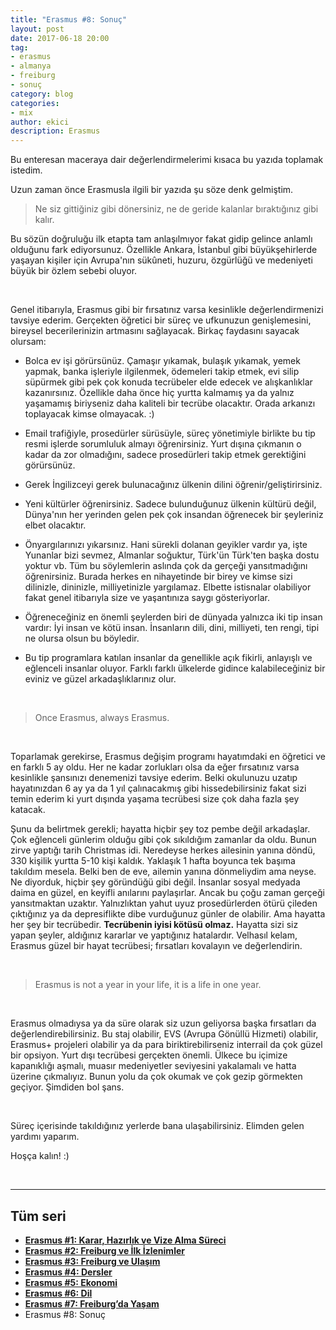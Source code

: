 ```yaml
---
title: "Erasmus #8: Sonuç"
layout: post
date: 2017-06-18 20:00
tag:
- erasmus
- almanya
- freiburg
- sonuç
category: blog
categories: 
- mix
author: ekici
description: Erasmus
---
```


Bu enteresan maceraya dair değerlendirmelerimi kısaca bu yazıda toplamak istedim.

Uzun zaman önce Erasmusla ilgili bir yazıda şu söze denk gelmiştim.

> Ne siz gittiğiniz gibi dönersiniz, ne de geride kalanlar bıraktığınız gibi kalır.

Bu sözün doğruluğu ilk etapta tam anlaşılmıyor fakat gidip gelince anlamlı olduğunu fark ediyorsunuz. Özellikle Ankara, İstanbul gibi büyükşehirlerde yaşayan kişiler için Avrupa'nın sükûneti, huzuru, özgürlüğü ve medeniyeti büyük bir özlem sebebi oluyor.

&nbsp;

Genel itibarıyla, Erasmus gibi bir fırsatınız varsa kesinlikle değerlendirmenizi tavsiye ederim. Gerçekten öğretici bir süreç ve ufkunuzun genişlemesini, bireysel becerilerinizin artmasını sağlayacak. Birkaç faydasını sayacak olursam:

  * Bolca ev işi görürsünüz. Çamaşır yıkamak, bulaşık yıkamak, yemek yapmak, banka işleriyle ilgilenmek, ödemeleri takip etmek, evi silip süpürmek gibi pek çok konuda tecrübeler elde edecek ve alışkanlıklar kazanırsınız. Özellikle daha önce hiç yurtta kalmamış ya da yalnız yaşamamış biriyseniz daha kaliteli bir tecrübe olacaktır. Orada arkanızı toplayacak kimse olmayacak. :)
   
  * Email trafiğiyle, prosedürler sürüsüyle, süreç yönetimiyle birlikte bu tip resmi işlerde sorumluluk almayı öğrenirsiniz. Yurt dışına çıkmanın o kadar da zor olmadığını, sadece prosedürleri takip etmek gerektiğini görürsünüz.
  
  * Gerek İngilizceyi gerek bulunacağınız ülkenin dilini öğrenir/geliştirirsiniz.
  
  * Yeni kültürler öğrenirsiniz. Sadece bulunduğunuz ülkenin kültürü değil, Dünya'nın her yerinden gelen pek çok insandan öğrenecek bir şeyleriniz elbet olacaktır.
  
  * Önyargılarınızı yıkarsınız. Hani sürekli dolanan geyikler vardır ya, işte Yunanlar bizi sevmez, Almanlar soğuktur, Türk'ün Türk'ten başka dostu yoktur vb. Tüm bu söylemlerin aslında çok da gerçeği yansıtmadığını öğrenirsiniz. Burada herkes en nihayetinde bir birey ve kimse sizi dilinizle, dininizle, milliyetinizle yargılamaz. Elbette istisnalar olabiliyor fakat genel itibarıyla size ve yaşantınıza saygı gösteriyorlar.
  
  * Öğreneceğiniz en önemli şeylerden biri de dünyada yalnızca iki tip insan vardır: İyi insan ve kötü insan. İnsanların dili, dini, milliyeti, ten rengi, tipi ne olursa olsun bu böyledir.
  
  * Bu tip programlara katılan insanlar da genellikle açık fikirli, anlayışlı ve eğlenceli insanlar oluyor. Farklı farklı ülkelerde gidince kalabileceğiniz bir eviniz ve güzel arkadaşlıklarınız olur.

&nbsp;

> Once Erasmus, always Erasmus.

&nbsp;

Toparlamak gerekirse, Erasmus değişim programı hayatımdaki en öğretici ve en farklı 5 ay oldu. Her ne kadar zorlukları olsa da eğer fırsatınız varsa kesinlikle şansınızı denemenizi tavsiye ederim. Belki okulunuzu uzatıp hayatınızdan 6 ay ya da 1 yıl çalınacakmış gibi hissedebilirsiniz fakat sizi temin ederim ki yurt dışında yaşama tecrübesi size çok daha fazla şey katacak.

Şunu da belirtmek gerekli; hayatta hiçbir şey toz pembe değil arkadaşlar. Çok eğlenceli günlerim olduğu gibi çok sıkıldığım zamanlar da oldu. Bunun zirve yaptığı tarih Christmas idi. Neredeyse herkes ailesinin yanına döndü, 330 kişilik yurtta 5-10 kişi kaldık. Yaklaşık 1 hafta boyunca tek başıma takıldım mesela. Belki ben de eve, ailemin yanına dönmeliydim ama neyse. Ne diyorduk, hiçbir şey göründüğü gibi değil. İnsanlar sosyal medyada daima en güzel, en keyifli anılarını paylaşırlar. Ancak bu çoğu zaman gerçeği yansıtmaktan uzaktır. Yalnızlıktan yahut uyuz prosedürlerden ötürü çileden çıktığınız ya da depresiflikte dibe vurduğunuz günler de olabilir. Ama hayatta her şey bir tecrübedir. **Tecrübenin iyisi kötüsü olmaz.** Hayatta sizi siz yapan şeyler, aldığınız kararlar ve yaptığınız hatalardır. Velhasıl kelam, Erasmus güzel bir hayat tecrübesi; fırsatları kovalayın ve değerlendirin.

&nbsp;

> Erasmus is not a year in your life, it is a life in one year.

&nbsp;

Erasmus olmadıysa ya da süre olarak siz uzun geliyorsa başka fırsatları da değerlendirebilirsiniz. Bu staj olabilir, EVS (Avrupa Gönüllü Hizmeti) olabilir, Erasmus+ projeleri olabilir ya da para biriktirebilirseniz interrail da çok güzel bir opsiyon. Yurt dışı tecrübesi gerçekten önemli. Ülkece bu içimize kapanıklığı aşmalı, muasır medeniyetler seviyesini yakalamalı ve hatta üzerine çıkmalıyız. Bunun yolu da çok okumak ve çok gezip görmekten geçiyor. Şimdiden bol şans.

&nbsp;

Süreç içerisinde takıldığınız yerlerde bana ulaşabilirsiniz. Elimden gelen yardımı yaparım.

Hoşça kalın! :)

&nbsp;

---

## Tüm seri

- **[Erasmus #1: Karar, Hazırlık ve Vize Alma Süreci](https://burakekici.com/erasmus-bolum-1)**
- **[Erasmus #2: Freiburg ve İlk İzlenimler](https://burakekici.com/erasmus-bolum-2)**
- **[Erasmus #3: Freiburg ve Ulaşım](https://burakekici.com/erasmus-bolum-3)**
- **[Erasmus #4: Dersler](https://burakekici.com/erasmus-bolum-4)**
- **[Erasmus #5: Ekonomi](https://burakekici.com/erasmus-bolum-5)**
- **[Erasmus #6: Dil](https://burakekici.com/erasmus-bolum-6)**
- **[Erasmus #7: Freiburg’da Yaşam](https://burakekici.com/erasmus-bolum-7)**
- Erasmus #8: Sonuç
